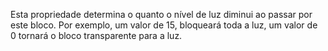 Esta propriedade determina o quanto o nível de luz diminui ao passar por este bloco. Por exemplo, um valor de 15, bloqueará toda a luz, um valor de 0 tornará o bloco transparente para a luz.
